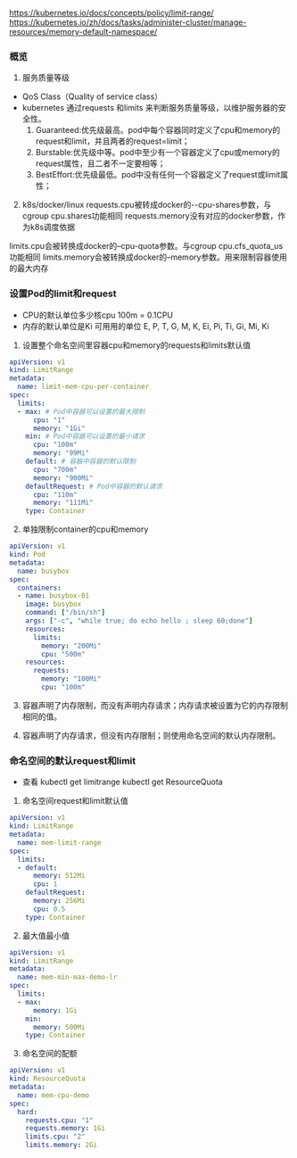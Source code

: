 https://kubernetes.io/docs/concepts/policy/limit-range/
https://kubernetes.io/zh/docs/tasks/administer-cluster/manage-resources/memory-default-namespace/

### 概览

1. 服务质量等级
- QoS Class（Quality of service class）
- kubernetes 通过requests 和limits 来判断服务质量等级，以维护服务器的安全性。
  1. Guaranteed:优先级最高。pod中每个容器同时定义了cpu和memory的request和limit，并且两者的request=limit；
  2. Burstable:优先级中等。pod中至少有一个容器定义了cpu或memory的request属性，且二者不一定要相等；
  3. BestEffort:优先级最低。pod中没有任何一个容器定义了request或limit属性；
  
2. k8s/docker/linux
requests.cpu被转成docker的--cpu-shares参数，与cgroup cpu.shares功能相同
requests.memory没有对应的docker参数，作为k8s调度依据

limits.cpu会被转换成docker的–cpu-quota参数。与cgroup cpu.cfs_quota_us功能相同
limits.memory会被转换成docker的–memory参数。用来限制容器使用的最大内存

### 设置Pod的limit和request
- CPU的默认单位多少核cpu 
  100m = 0.1CPU
- 内存的默认单位是Ki
  可用用的单位 E, P, T, G, M, K, Ei, Pi, Ti, Gi, Mi, Ki

1. 设置整个命名空间里容器cpu和memory的requests和limits默认值
```yaml
apiVersion: v1
kind: LimitRange
metadata:
  name: limit-mem-cpu-per-container
spec:
  limits:
  - max: # Pod中容器可以设置的最大限制
      cpu: "1"
      memory: "1Gi"
    min: # Pod中容器可以设置的最小请求
      cpu: "100m"
      memory: "99Mi"
    default: # 容器中容器的默认限制
      cpu: "700m"
      memory: "900Mi"
    defaultRequest: # Pod中容器的默认请求
      cpu: "110m"
      memory: "111Mi"
    type: Container
```

2. 单独限制container的cpu和memory
```yaml
apiVersion: v1
kind: Pod
metadata:
  name: busybox
spec:
  containers:
  - name: busybox-01
    image: busybox
    command: ["/bin/sh"]
    args: ["-c", "while true; do echo hello ; sleep 60;done"]
    resources:
      limits:
        memory: "200Mi"
        cpu: "500m"
    resources:
      requests:
        memory: "100Mi"
        cpu: "100m"
```

3. 容器声明了内存限制，而没有声明内存请求；内存请求被设置为它的内存限制相同的值。

4. 容器声明了内存请求，但没有内存限制；则使用命名空间的默认内存限制。

### 命名空间的默认request和limit
- 查看
kubectl get limitrange
kubectl get ResourceQuota

1. 命名空间request和limit默认值
```yaml
apiVersion: v1
kind: LimitRange
metadata:
  name: mem-limit-range
spec:
  limits:
  - default:
      memory: 512Mi
      cpu: 1
    defaultRequest:
      memory: 256Mi
      cpu: 0.5
    type: Container
```

2. 最大值最小值
```yaml
apiVersion: v1
kind: LimitRange
metadata:
  name: mem-min-max-demo-lr
spec:
  limits:
  - max:
      memory: 1Gi
    min:
      memory: 500Mi
    type: Container
```

3. 命名空间的配额
```yaml
apiVersion: v1
kind: ResourceQuota
metadata:
  name: mem-cpu-demo
spec:
  hard:
    requests.cpu: "1"
    requests.memory: 1Gi
    limits.cpu: "2"
    limits.memory: 2Gi
```